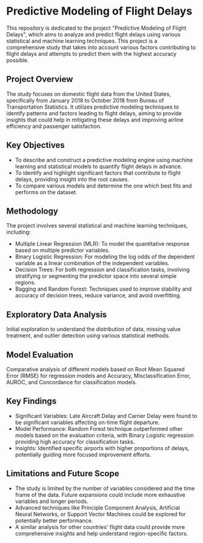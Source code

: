 # Predictive Modeling of Flight Delays
This repository is dedicated to the project "Predictive Modeling of Flight Delays", which aims to analyze and predict flight delays using various statistical and machine learning techniques. This project is a comprehensive study that takes into account various factors contributing to flight delays and attempts to predict them with the highest accuracy possible.

## Project Overview
The study focuses on domestic flight data from the United States, specifically from January 2018 to October 2018 from Bureau of Transportation Statistics. It utilizes predictive modeling techniques to identify patterns and factors leading to flight delays, aiming to provide insights that could help in mitigating these delays and improving airline efficiency and passenger satisfaction.

## Key Objectives
- To describe and construct a predictive modeling engine using machine learning and statistical models to quantify flight delays in advance.
- To identify and highlight significant factors that contribute to flight delays, providing insight into the root causes.
- To compare various models and determine the one which best fits and performs on the dataset.

## Methodology
The project involves several statistical and machine learning techniques, including:
- Multiple Linear Regression (MLR): To model the quantitative response based on multiple predictor variables.
- Binary Logistic Regression: For modeling the log odds of the dependent variable as a linear combination of the independent variables.
- Decision Trees: For both regression and classification tasks, involving stratifying or segmenting the predictor space into several simple regions.
- Bagging and Random Forest: Techniques used to improve stability and accuracy of decision trees, reduce variance, and avoid overfitting.

## Exploratory Data Analysis
Initial exploration to understand the distribution of data, missing value treatment, and outlier detection using various statistical methods.

## Model Evaluation
Comparative analysis of different models based on Root Mean Squared Error (RMSE) for regression models and Accuracy, Misclassification Error, AUROC, and Concordance for classification models.

## Key Findings
- Significant Variables: Late Aircraft Delay and Carrier Delay were found to be significant variables affecting on-time flight departure.
- Model Performance: Random Forest technique outperformed other models based on the evaluation criteria, with Binary Logistic regression providing high accuracy for classification tasks.
- Insights: Identified specific airports with higher proportions of delays, potentially guiding more focused improvement efforts.

## Limitations and Future Scope
- The study is limited by the number of variables considered and the time frame of the data. Future expansions could include more exhaustive variables and longer periods.
- Advanced techniques like Principle Component Analysis, Artificial Neural Networks, or Support Vector Machines could be explored for potentially better performance.
- A similar analysis for other countries' flight data could provide more comprehensive insights and help understand region-specific factors.
